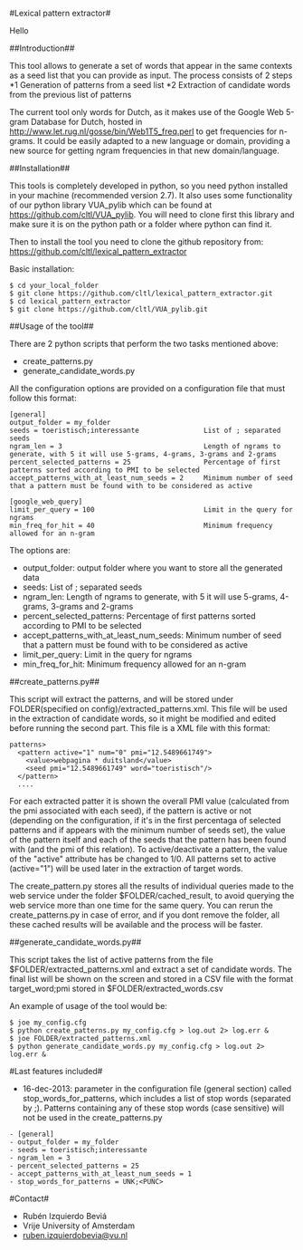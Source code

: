 #Lexical pattern extractor#

Hello

##Introduction##

This tool allows to generate a set of words that appear in the same contexts as a seed list that you can provide as input. The process consists of 2 steps
*1 Generation of patterns from a seed list
*2 Extraction of candidate words from the previous list of patterns

The current tool only words for Dutch, as it makes use of the Google Web 5-gram Database for Dutch, hosted in http://www.let.rug.nl/gosse/bin/Web1T5_freq.perl to
get frequencies for n-grams. It could be easily adapted to a new language or domain, providing a new source for getting ngram frequencies in that new domain/language.


##Installation##

This tools is completely developed in python, so you need python installed in your machine (recommended version 2.7). It also uses
some functionality of our python library VUA_pylib which can be found at https://github.com/cltl/VUA_pylib. You will need to clone
first this library and make sure it is on the python path or a folder where python can find it.

Then to install the tool you need to clone the github repository from:
https://github.com/cltl/lexical_pattern_extractor

Basic installation:
````
$ cd your_local_folder
$ git clone https://github.com/cltl/lexical_pattern_extractor.git
$ cd lexical_pattern_extractor
$ git clone https://github.com/cltl/VUA_pylib.git
````


##Usage of the tool##

There are 2 python scripts that perform the two tasks mentioned above:
* create_patterns.py
* generate_candidate_words.py

All the configuration options are provided on a configuration file that must follow this format:
````
[general]
output_folder = my_folder                       
seeds = toeristisch;interessante                List of ; separated seeds
ngram_len = 3                                   Length of ngrams to generate, with 5 it will use 5-grams, 4-grams, 3-grams and 2-grams
percent_selected_patterns = 25                  Percentage of first patterns sorted according to PMI to be selected
accept_patterns_with_at_least_num_seeds = 2     Minimum number of seed that a pattern must be found with to be considered as active

[google_web_query]
limit_per_query = 100                           Limit in the query for ngrams
min_freq_for_hit = 40                           Minimum frequency allowed for an n-gram
````

The options are:
* output_folder: output folder where you want to store all the generated data
* seeds: List of ; separated seeds
* ngram_len: Length of ngrams to generate, with 5 it will use 5-grams, 4-grams, 3-grams and 2-grams
* percent_selected_patterns: Percentage of first patterns sorted according to PMI to be selected
* accept_patterns_with_at_least_num_seeds: Minimum number of seed that a pattern must be found with to be considered as active
* limit_per_query: Limit in the query for ngrams
* min_freq_for_hit: Minimum frequency allowed for an n-gram

##create_patterns.py##

This script will extract the patterns, and will be stored under FOLDER(specified on config)/extracted_patterns.xml. This file will be used in the
extraction of candidate words, so it might be modified and edited before running the second part. This file is a XML file with this format:

````
patterns>
  <pattern active="1" num="0" pmi="12.5489661749">
    <value>webpagina * duitsland</value>
    <seed pmi="12.5489661749" word="toeristisch"/>
  </pattern>
  ....
````

For each extracted patter it is shown the overall PMI value (calculated from the pmi associated with each seed), if the pattern is active or not (depending
on the configuration, if it's in the first percentaga of selected patterns and if appears with the minimum number of seeds set), the value of the pattern itself
and each of the seeds that the pattern has been found with (and the pmi of this relation). To active/deactivate a pattern, the value of the "active" attribute
has be changed to 1/0. All patterns set to active (active="1") will be used later in the extraction of target words.

The create_pattern.py stores all the results of individual queries made to the web service under the folder $FOLDER/cached_result, to avoid querying the web service
more than one time for the same query. You can rerun the create_patterns.py in case of error, and if you dont remove the folder, all these cached results will be available
and the process will be faster.

##generate_candidate_words.py##

This script takes the list of active patterns from the file $FOLDER/extracted_patterns.xml and extract a set of candidate words. The final list will be shown on the screen and
stored in a CSV file with the format target_word;pmi stored in $FOLDER/extracted_words.csv


An example of usage of the tool would be:
````
$ joe my_config.cfg    
$ python create_patterns.py my_config.cfg > log.out 2> log.err &
$ joe FOLDER/extracted_patterns.xml
$ python generate_candidate_words.py my_config.cfg > log.out 2> log.err &
````

#Last features included#

* 16-dec-2013: parameter in the configuration file (general section) called stop_words_for_patterns, which
includes a list of stop words (separated by ;). Patterns containing any of these stop words (case sensitive) will not be
used in the create_patterns.py
````
- [general]
- output_folder = my_folder
- seeds = toeristisch;interessante
- ngram_len = 3
- percent_selected_patterns = 25
- accept_patterns_with_at_least_num_seeds = 1
- stop_words_for_patterns = UNK;<PUNC>
````



#Contact#
+ Rubén Izquierdo Beviá
+ Vrije University of Amsterdam
+ ruben.izquierdobevia@vu.nl